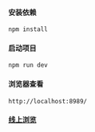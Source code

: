 #### 安装依赖
    npm install 
#### 启动项目
    npm run dev
#### 浏览器查看
    http://localhost:8989/
#### [线上浏览](https://aquarius1993.github.io/reactappdemo/#/)